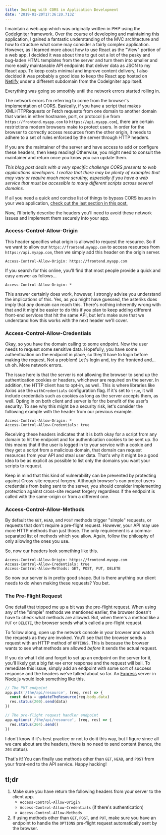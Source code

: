 ```yaml
---
title: Dealing with CORS in Application Development
date: '2019-01-20T17:36:20.713Z'
---
```


I maintain a web app which was originally written in PHP using the [CodeIgniter](https://codeigniter.com) framework. Over the course of developing and maintaining this application, I gained a fantastic understanding of the MVC architecture and how to structure what some may consider a fairly complex application. However, as I learned more about how to use React as the "View" portion of a web app, I decided it was about time to gut out a lot of the pesky and bug-laden HTML templates from the server and turn them into smaller and more easily maintanable API endpoints that deliver data as JSON to my React app. To keep costs minimal and improve content delivery, I also decided it was probably a good idea to keep the React app hosted on [Netlify](https://netlify.com) under a different subdomain from the CodeIgniter app itself.

Everything was going so smoothly until the network errors started rolling in.

The network errors I'm referring to come from the browser's implementation of CORS. Basically, if you have a script that makes XMLHTTPRequests or Fetch requests from one domain to another domain that varies in either hostname, port, or protocol (i.e from `https://frontend.myapp.com` to `https://api.myapp.com`), there are certain restrictions modern browsers make to protect users. In order for the browser to correctly access resources from the other origin, it needs to adhere to a set of rules enforced by the server through HTTP headers.

If you are the maintainer of the server and have access to add or configure these headers, then keep reading! Otherwise, you might need to consult the maintainer and return once you know you can update them.

_This blog post deals with a very specific challenge CORS presents to web applications developers. I realize that there may be plenty of examples that may vary or require much more scrutiny, especially if you have a web service that must be accessible to many different scripts across several domains._

If all you need a quick and concise list of things to bypass CORS issues in your web application, [check out the last section in this post.](#tldr)

Now, I'll briefly describe the headers you'll need to avoid these network issues and implement them securely into your app.

### Access-Control-Allow-Origin

This header specifies what origin is allowed to request the resource. So if we want to allow our `https://frontend.myapp.com` to access resources from `https://api.myapp.com`, then we simply add this header on the origin server.

```
Access-Control-Allow-Origin: https://frontend.myapp.com
```

If you search for this online, you'll find that most people provide a quick and easy answer as follows...

```
Access-Control-Allow-Origin: *
```

This answer certainly does work, however, I strongly advise you understand the implications of this. Yes, as you might have guessed, the asteriks does imply that _any_ domain can reach this. There's nothing inherently wrong with that and it might be easier to do this if you plan to keep adding different front-end services that hit the same API, but let's make sure that we understand how this works with the next header we'll cover.

### Access-Control-Allow-Credentials

Okay, so you have the domain calling to some endpoint. Now the user needs to request some sensitive data. Hopefully, you have some authentication on the endpoint in place, so they'll have to login before making the request. Not a problem! Let's login and, try the frontend and... uh oh. More network errors.

The issue here is that the server is not allowing the browser to send up the authentication cookies or headers, whichever are required on the server. In addition, the HTTP client has to opt-in, as well. This is where libraries like Axios use the `withCredentials` configuration flag. If it's set to `true`, it will include credentials such as cookies as long as the server accepts them, as well. Opting in on both client and server is for the benefit of the user's security. To see why this might be a security risk, let's consider the following example with the header from our previous example.

```
Access-Control-Allow-Origin: *
Access-Control-Allow-Credentials: true
```

Receiving these headers indicates that it is both okay for a script from any domain to hit the endpoint and for authentication cookies to be sent up. So this means that if the user is logged in to your service with a cookie and they get a script from a malicious domain, that domain can request resources from your API and steal user data. That's why it might be a good idea to be as explicit as possible to list only the domains you want your scripts to request.

Keep in mind that this kind of vulnerability can be prevented by protecting against Cross-site request forgery. Although browser's can protect users credentials from being sent to the server, you should consider implementing protection against cross-site request forgery regardless if the endpoint is called with the same-origin or from a different one.

### Access-Control-Allow-Methods

By default the `GET`, `HEAD`, and `POST` methods trigger "simple" requests, or requests that don't require a pre-flight request. However, your API may use more HTTP methods than just those. The only requirement is a comma-separated list of methods which you allow. Again, follow the philosphy of only allowing the ones you use.

So, now our headers look something like this.

```
Access-Control-Allow-Origin: https://frontend.myapp.com
Access-Control-Allow-Credentials: true
Access-Control-Allow-Methods: GET, POST, PUT, DELETE
```

So now our server is in pretty good shape. But is there anything our client needs to do when making these requests? You bet.

### The Pre-Flight Request

One detail that tripped me up a bit was the pre-flight request. When using any of the "simple" methods we mentioned earlier, the browser doesn't have to check what methods are allowed. But, when there's a method like a `PUT` or `DELETE`, the browser sends what's called a pre-flight request.

To follow along, open up the network console in your browser and watch the requests as they are invoked. You'll see that the browser sends a request with an HTTP method of `OPTIONS`. This is because the browser wants to see what methods are allowed _before_ it sends the actual request.

If you do what I did and forget to set up an endpoint on the server for it, you'll likely get a big fat `404` error response and the request will bail. To remediate this issue, simply add an endpoint with some sort of success response and the headers we've talked about so far. An [Express](https://expressjs.com/) server in Node.js would look something like this.

```js
// The PUT endpoint
app.put('/the/api/resource', (req, res) => {
  const data = updateTheResource(req.body.data)
  res.status(200).send(data)
})

// The pre-flight request handler endpoint
app.options('/the/api/resource', (req, res) => {
  res.status(204).send()
})
```

I don't know if it's best practice or not to do it this way, but I figure since all we care about are the headers, there is no need to send content (hence, the `204` status).

That's it! You can finally use methods other than `GET`, `HEAD`, and `POST` from your front-end to the API service. Happy hacking!

## <a id="tldr">tl;dr</a>

1. Make sure you have return the following headers from your server to the client app.
   - `Access-Control-Allow-Origin`
   - `Access-Control-Allow-Credentials` (if there's authentication)
   - `Access-Control-Allow-Methods`
2. If using methods other than `GET`, `POST`, and `PUT`, make sure you have an endpoint to handle the `OPTIONS` pre-flight request automatically sent by the browser.
